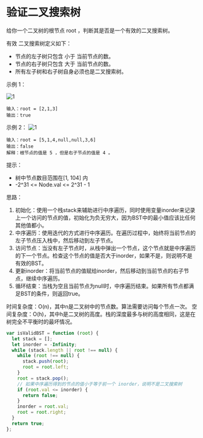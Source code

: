 # 验证二叉搜索树

给你一个二叉树的根节点 root ，判断其是否是一个有效的二叉搜索树。

有效 二叉搜索树定义如下：

- 节点的左子树只包含 小于 当前节点的数。
- 节点的右子树只包含 大于 当前节点的数。
- 所有左子树和右子树自身必须也是二叉搜索树。

示例 1：

![1](https://assets.leetcode.com/uploads/2020/12/01/tree1.jpg)

```
输入：root = [2,1,3]
输出：true
```

示例 2：
![1](https://assets.leetcode.com/uploads/2020/12/01/tree2.jpg)

```
输入：root = [5,1,4,null,null,3,6]
输出：false
解释：根节点的值是 5 ，但是右子节点的值是 4 。
```

提示：

- 树中节点数目范围在[1, 104] 内
- -2^31 <= Node.val <= 2^31 - 1

思路：
1. 初始化：使用一个栈stack来辅助进行中序遍历，同时使用变量inorder来记录上一个访问的节点的值，初始化为负无穷大，因为BST中的最小值应该比任何其他值都小。
2. 中序遍历：使用迭代的方式进行中序遍历。在遍历过程中，始终将当前节点的左子节点压入栈中，然后移动到左子节点。
3. 访问节点：当没有左子节点时，从栈中弹出一个节点，这个节点就是中序遍历的下一个节点。检查这个节点的值是否大于inorder，如果不是，则说明不是有效的BST。
4. 更新inorder：将当前节点的值赋给inorder，然后移动到当前节点的右子节点，继续中序遍历。
5. 循环结束：当栈为空且当前节点为null时，中序遍历结束。如果所有节点都满足BST的条件，则返回true。

时间复杂度：O(n)，其中n是二叉树中的节点数。算法需要访问每个节点一次。
空间复杂度：O(h)，其中h是二叉树的高度。栈的深度最多与树的高度相同，这是在树完全不平衡时的最坏情况。

```js
var isValidBST = function (root) {
  let stack = [];
  let inorder = -Infinity;
  while (stack.length || root !== null) {
    while (root !== null) {
      stack.push(root);
      root = root.left;
    }
    root = stack.pop();
    // 如果中序遍历得到的节点的值小于等于前一个 inorder，说明不是二叉搜索树
    if (root.val <= inorder) {
      return false;
    }
    inorder = root.val;
    root = root.right;
  }
  return true;
};
```

